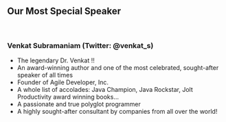 ## Our Most Special Speaker

<br/>

### Venkat Subramaniam  (Twitter: @venkat_s)
- The legendary Dr. Venkat !!
- An award-winning author and one of the most celebrated, sought-after speaker of all times
- Founder of Agile Developer, Inc.
- A whole list of accolades: Java Champion, Java Rockstar, Jolt Productivity award winning books...
- A passionate and true polyglot programmer
- A highly sought-after consultant by companies from all over the world!




